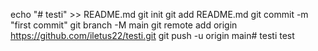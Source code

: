 echo "# testi" >> README.md
git init
git add README.md
git commit -m "first commit"
git branch -M main
git remote add origin https://github.com/iletus22/testi.git
git push -u origin main# testi
test
